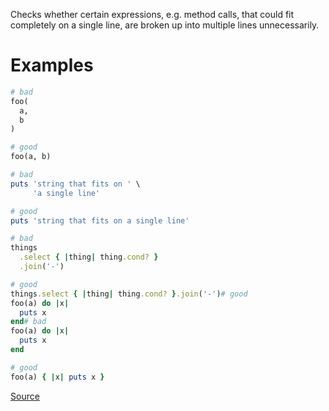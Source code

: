 
Checks whether certain expressions, e.g. method calls, that could fit
completely on a single line, are broken up into multiple lines unnecessarily.

# Examples

```ruby
# bad
foo(
  a,
  b
)

# good
foo(a, b)

# bad
puts 'string that fits on ' \
     'a single line'

# good
puts 'string that fits on a single line'

# bad
things
  .select { |thing| thing.cond? }
  .join('-')

# good
things.select { |thing| thing.cond? }.join('-')# good
foo(a) do |x|
  puts x
end# bad
foo(a) do |x|
  puts x
end

# good
foo(a) { |x| puts x }
```

[Source](http://www.rubydoc.info/gems/rubocop/RuboCop/Cop/Layout/RedundantLineBreak)